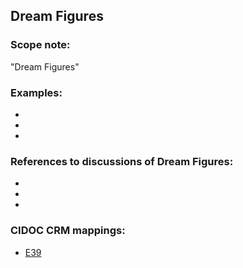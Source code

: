 
## Dream Figures 

###  Scope note: 
"Dream Figures" 

### Examples: 

* 
* 
* 

### References to discussions of Dream Figures:

* 

* 

* 

### CIDOC CRM mappings: 

* [E39](http://www.cidoc-crm.org/Entity/e39-actor/version-6.1)



